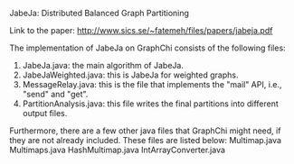 JabeJa: Distributed Balanced Graph Partitioning

Link to the paper: http://www.sics.se/~fatemeh/files/papers/jabeja.pdf

The implementation of JabeJa on GraphChi consists of the following files:
1. JabeJa.java: the main algorithm of JabeJa.
2. JabeJaWeighted.java: this is JabeJa for weighted graphs.
3. MessageRelay.java: this is the file that implements the "mail" API, i.e., "send" and "get".
4. PartitionAnalysis.java: this file writes the final partitions into different output files.


Furthermore, there are a few other java files that GraphChi might need, if they are not already included. These files are listed below:
Multimap.java
Multimaps.java
HashMultimap.java
IntArrayConverter.java
